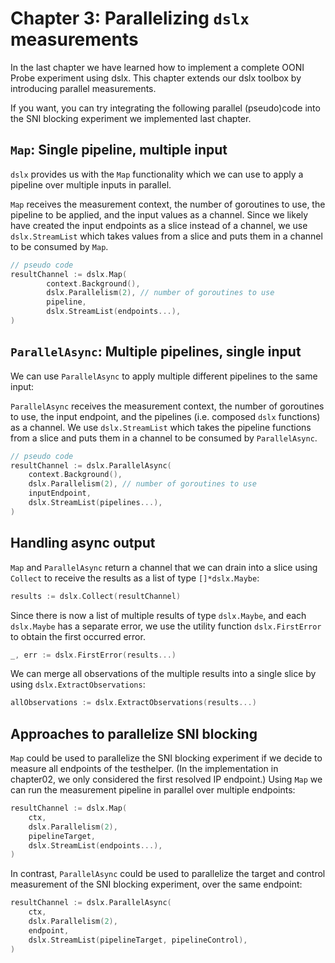 
# Chapter 3: Parallelizing `dslx` measurements
In the last chapter we have learned how to implement a complete OONI Probe experiment using dslx.
This chapter extends our dslx toolbox by introducing parallel measurements.

If you want, you can try integrating the following parallel (pseudo)code into the SNI blocking experiment we implemented last chapter.

## `Map`: Single pipeline, multiple input
`dslx` provides us with the `Map` functionality which we can use to apply a pipeline over multiple inputs in parallel.

`Map` receives the measurement context, the number of goroutines to use,
the pipeline to be applied,
and the input values as a channel.
Since we likely have created the input endpoints as a slice instead of a channel,
we use `dslx.StreamList` which takes values from a slice and puts them in a channel to be consumed by `Map`.

```Go
// pseudo code
resultChannel := dslx.Map(
		context.Background(),
		dslx.Parallelism(2), // number of goroutines to use
		pipeline,
		dslx.StreamList(endpoints...),
)
```

## `ParallelAsync`: Multiple pipelines, single input
We can use `ParallelAsync` to apply multiple different pipelines to the same input:

`ParallelAsync` receives the measurement context, the number of goroutines to use,
the input endpoint,
and the pipelines (i.e. composed `dslx` functions) as a channel.
We use `dslx.StreamList` which takes the pipeline functions from a slice and puts them in a channel to be consumed by `ParallelAsync`.

```Go
// pseudo code
resultChannel := dslx.ParallelAsync(
	context.Background(),
	dslx.Parallelism(2), // number of goroutines to use
	inputEndpoint,
	dslx.StreamList(pipelines...),
)
```


## Handling async output
`Map` and `ParallelAsync` return a channel that we can drain into a slice using `Collect` to receive the results
as a list of type `[]*dslx.Maybe`:
```Go
results := dslx.Collect(resultChannel)
```

Since there is now a list of multiple results of type `dslx.Maybe`,
and each `dslx.Maybe` has a separate error, we use the utility function
`dslx.FirstError` to obtain the first occurred error.
```Go
_, err := dslx.FirstError(results...)
```
We can merge all observations of the multiple results into a single slice by
using `dslx.ExtractObservations`:
 ```Go
allObservations := dslx.ExtractObservations(results...)
```

## Approaches to parallelize SNI blocking
`Map` could be used to parallelize the SNI blocking experiment if we decide to measure all endpoints of the testhelper.
(In the implementation in chapter02, we only considered the first resolved IP endpoint.)
Using `Map` we can run the measurement pipeline in parallel over multiple endpoints:
```Go
resultChannel := dslx.Map(
	ctx,
	dslx.Parallelism(2),
	pipelineTarget,
	dslx.StreamList(endpoints...),
)
```

In contrast, `ParallelAsync` could be used to parallelize the target and control measurement of
the SNI blocking experiment, over the same endpoint:
```Go
resultChannel := dslx.ParallelAsync(
	ctx,
	dslx.Parallelism(2),
	endpoint,
	dslx.StreamList(pipelineTarget, pipelineControl),
)
```
